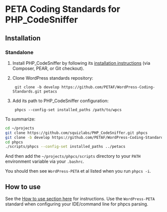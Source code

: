 # PETA Coding Standards for PHP_CodeSniffer



## Installation

### Standalone

1. Install PHP_CodeSniffer by following its [installation instructions](https://github.com/squizlabs/PHP_CodeSniffer#installation) (via Composer, PEAR, or Git checkout).

2. Clone WordPress standards repository:

        git clone -b develop https://github.com/PETAF/WordPress-Coding-Standards.git petacs

3. Add its path to PHP_CodeSniffer configuration:

        phpcs --config-set installed_paths /path/to/wpcs


To summarize:

```bash
cd ~/projects
git clone https://github.com/squizlabs/PHP_CodeSniffer.git phpcs
git clone -b develop https://github.com/PETAF/WordPress-Coding-Standards.git petacs
cd phpcs
./scripts/phpcs --config-set installed_paths ../petacs
```

And then add the `~/projects/phpcs/scripts` directory to your `PATH` environment variable via your `.bashrc`.

You should then see `WordPress-PETA` et al listed when you run `phpcs -i`.

## How to use

See the [How to use section here](/README.md#how-to-use) for instructions. Use the `WordPress-PETA` standard when configuring your IDE/command line for phpcs parsing.
